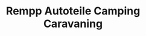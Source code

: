 ---
title: "Rempp Autoteile Camping Caravaning"
url: /villingen-schwenningen/rempp-autoteile-camping-caravaning/
shop: Autoteile
---